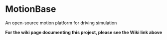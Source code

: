 # MotionBase
An open-source motion platform for driving simulation

**For the wiki page documenting this project, please see the Wiki link above**


